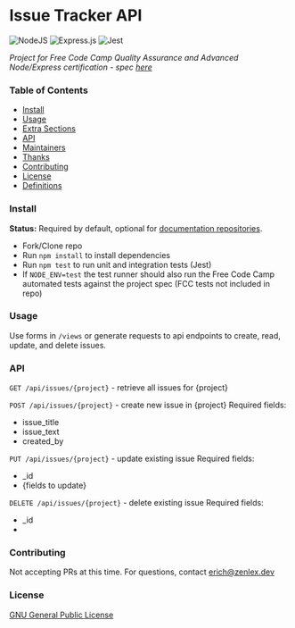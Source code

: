 # Issue Tracker API
![NodeJS](https://img.shields.io/badge/node.js-6DA55F?style=for-the-badge&logo=node.js&logoColor=white)
![Express.js](https://img.shields.io/badge/express.js-%23404d59.svg?style=for-the-badge&logo=express&logoColor=%2361DAFB)
![Jest](https://img.shields.io/badge/-jest-%23C21325?style=for-the-badge&logo=jest&logoColor=white)

*Project for Free Code Camp Quality Assurance and Advanced Node/Express certification - spec [here](https://www.freecodecamp.org/learn/quality-assurance/quality-assurance-projects/issue-tracker)*  

### Table of Contents
  - [Install](#install)
  - [Usage](#usage)
  - [Extra Sections](#extra-sections)
  - [API](#api)
  - [Maintainers](#maintainers)
  - [Thanks](#thanks)
  - [Contributing](#contributing)
  - [License](#license)
- [Definitions](#definitions)

### Install
**Status:** Required by default, optional for [documentation repositories](#definitions).
- Fork/Clone repo
- Run `npm install` to install dependencies 
- Run `npm test` to run unit and integration tests (Jest)
- If `NODE_ENV=test` the test runner should also run the Free Code Camp automated tests against the project spec (FCC tests not included in repo)

### Usage
Use forms in `/views` or generate requests to api endpoints to create, read, update, and delete issues.

### API
`GET /api/issues/{project}` - retrieve all issues for {project}

`POST /api/issues/{project}` - create new issue in {project}
Required fields:
  - issue_title
  - issue_text
  - created_by

`PUT /api/issues/{project}` - update existing issue
Required fields:
  - _id
  - {fields to update}
 
 `DELETE /api/issues/{project}` - delete existing issue
 Required fields:
 - _id
 - 
### Contributing
Not accepting PRs at this time. For questions, contact erich@zenlex.dev

### License
[GNU General Public License](https://opensource.org/licenses/GPL-3.0)

